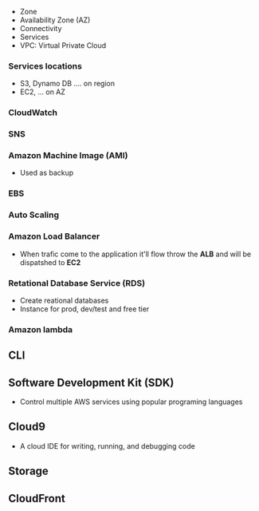 * Zone
* Availability Zone (AZ)
* Connectivity
* Services
* VPC: Virtual Private Cloud

### Services locations 
* S3, Dynamo DB .... on region
* EC2, ... on AZ

### CloudWatch

### SNS

### Amazon Machine Image (AMI)

* Used as backup

### EBS

### Auto Scaling

### Amazon Load Balancer

* When trafic come to the application it'll flow throw the **ALB** and will be dispatshed 
to **EC2**


### Retational Database Service (RDS)

* Create reational databases
* Instance for prod, dev/test and free tier

### Amazon lambda





## CLI

## Software Development Kit (SDK)

* Control multiple AWS services using popular programing languages

## Cloud9

* A cloud IDE for writing, running, and debugging code


## Storage



## CloudFront

